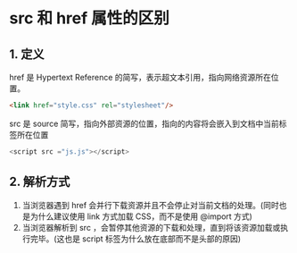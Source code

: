 # src 和 href 属性的区别

## 1. 定义

href 是 Hypertext Reference 的简写，表示超文本引用，指向网络资源所在位置。

```html
<link href="style.css" rel="stylesheet"/>
```

src 是 source 简写，指向外部资源的位置，指向的内容将会嵌入到文档中当前标签所在位置

```javascript
<script src ="js.js"></script>
```

## 2. 解析方式

1. 当浏览器遇到 href 会并行下载资源并且不会停止对当前文档的处理。(同时也是为什么建议使用 link 方式加载 CSS，而不是使用 @import 方式)
2. 当浏览器解析到 src ，会暂停其他资源的下载和处理，直到将该资源加载或执行完毕。(这也是 script 标签为什么放在底部而不是头部的原因)